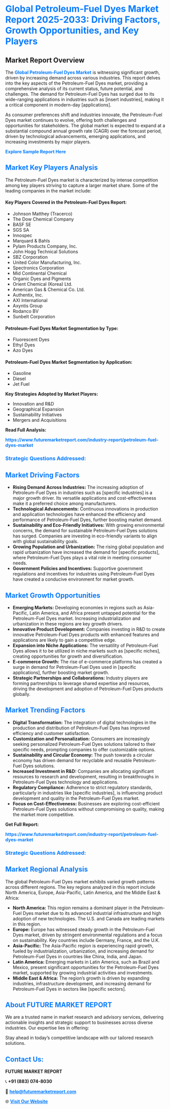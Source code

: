 <h1 style="color: #007BFF;">Global Petroleum-Fuel Dyes Market Report 2025-2033: Driving Factors, Growth Opportunities, and Key Players</h1>

<section id="overview">
<h2>Market Report Overview</h2>
<p>The <a href="https://www.futuremarketreport.com/industry-report/petroleum-fuel-dyes-market" style="color: #007BFF; text-decoration: none;"><strong>Global Petroleum-Fuel Dyes Market</strong></a> is witnessing significant growth, driven by increasing demand across various industries. This report delves into the key aspects of the Petroleum-Fuel Dyes market, providing a comprehensive analysis of its current status, future potential, and challenges. The demand for Petroleum-Fuel Dyes has surged due to its wide-ranging applications in industries such as [insert industries], making it a critical component in modern-day [applications].</p>
<p>As consumer preferences shift and industries innovate, the Petroleum-Fuel Dyes market continues to evolve, offering both challenges and opportunities for stakeholders. The global market is expected to expand at a substantial compound annual growth rate (CAGR) over the forecast period, driven by technological advancements, emerging applications, and increasing investments by major players.</p>
</section>

<section id="overview">
<p><a href="https://www.futuremarketreport.com/request-sample/reportId=102521" style="color: #007BFF; text-decoration: none;"><strong>Explore Sample Report Here</strong></a></p>
</section>

<section id="key-players">
<h2 style="color: #007BFF;">Market Key Players Analysis</h2>
<p>The Petroleum-Fuel Dyes market is characterized by intense competition among key players striving to capture a larger market share. Some of the leading companies in the market include:</p>
<h4>Key Players Covered in the Petroleum-Fuel Dyes Report:</h4>
<ul><li>Johnson Matthey (Tracerco)</li><li>The Dow Chemical Company</li><li>BASF SE</li><li>SGS SA</li><li>Innospec</li><li>Marquard &amp; Bahls</li><li>Pylam Products Company, Inc.</li><li>John Hogg Technical Solutions</li><li>SBZ Corporation</li><li>United Color Manufacturing, Inc.</li><li>Spectronics Corporation</li><li>Mid Continental Chemical</li><li>Organic Dyes and Pigments</li><li>Orient Chemical (Korea) Ltd.</li><li>American Gas &amp; Chemical Co. Ltd.</li><li>Authentix, Inc.</li><li>AXI International</li><li>Axyntis Group</li><li>Rodanco BV</li><li>Sunbelt Corporation</li></ul>
<h4>Petroleum-Fuel Dyes Market Segmentation by Type:</h4>
<ul><li>Fluorescent Dyes</li><li>Ethyl Dyes</li><li>Azo Dyes</li></ul>

<h4>Petroleum-Fuel Dyes Market Segmentation by Application:</h4>
<ul><li>Gasoline</li><li>Diesel</li><li>Jet Fuel</li></ul>
<p><strong>Key Strategies Adopted by Market Players:</strong></p>
<ul>
<li>Innovation and R&D</li>
<li>Geographical Expansion</li>
<li>Sustainability Initiatives</li>
<li>Mergers and Acquisitions</li>
</ul>
</section>

<section>
<p><strong>Read Full Analysis: </strong></p><a href="https://www.futuremarketreport.com/industry-report/petroleum-fuel-dyes-market" style="color: #007BFF; text-decoration: none;"><strong>https://www.futuremarketreport.com/industry-report/petroleum-fuel-dyes-market</strong></a>
<h3 style="color: #007BFF;">Strategic Questions Addressed:</h3>
</section>

<section id="driving-factors">
<h2 style="color: #007BFF;">Market Driving Factors</h2>
<ul>
<li><strong>Rising Demand Across Industries:</strong> The increasing adoption of Petroleum-Fuel Dyes in industries such as [specific industries] is a major growth driver. Its versatile applications and cost-effectiveness make it a preferred choice among manufacturers.</li>
<li><strong>Technological Advancements:</strong> Continuous innovations in production and application technologies have enhanced the efficiency and performance of Petroleum-Fuel Dyes, further boosting market demand.</li>
<li><strong>Sustainability and Eco-Friendly Initiatives:</strong> With growing environmental concerns, the demand for sustainable Petroleum-Fuel Dyes solutions has surged. Companies are investing in eco-friendly variants to align with global sustainability goals.</li>
<li><strong>Growing Population and Urbanization:</strong> The rising global population and rapid urbanization have increased the demand for [specific products], where Petroleum-Fuel Dyes plays a vital role in meeting consumer needs.</li>
<li><strong>Government Policies and Incentives:</strong> Supportive government regulations and incentives for industries using Petroleum-Fuel Dyes have created a conducive environment for market growth.</li>
</ul>
</section>

<section id="growth-opportunities">
<h2 style="color: #007BFF;">Market Growth Opportunities</h2>
<ul>
<li><strong>Emerging Markets:</strong> Developing economies in regions such as Asia-Pacific, Latin America, and Africa present untapped potential for the Petroleum-Fuel Dyes market. Increasing industrialization and urbanization in these regions are key growth drivers.</li>
<li><strong>Innovative Product Development:</strong> Companies investing in R&D to create innovative Petroleum-Fuel Dyes products with enhanced features and applications are likely to gain a competitive edge.</li>
<li><strong>Expansion into Niche Applications:</strong> The versatility of Petroleum-Fuel Dyes allows it to be utilized in niche markets such as [specific niches], creating opportunities for growth and diversification.</li>
<li><strong>E-commerce Growth:</strong> The rise of e-commerce platforms has created a surge in demand for Petroleum-Fuel Dyes used in [specific applications], further boosting market growth.</li>
<li><strong>Strategic Partnerships and Collaborations:</strong> Industry players are forming partnerships to leverage shared expertise and resources, driving the development and adoption of Petroleum-Fuel Dyes products globally.</li>
</ul>
</section>

<section id="trending-factors">
<h2 style="color: #007BFF;">Market Trending Factors</h2>
<ul>
<li><strong>Digital Transformation:</strong> The integration of digital technologies in the production and distribution of Petroleum-Fuel Dyes has improved efficiency and customer satisfaction.</li>
<li><strong>Customization and Personalization:</strong> Consumers are increasingly seeking personalized Petroleum-Fuel Dyes solutions tailored to their specific needs, prompting companies to offer customizable options.</li>
<li><strong>Sustainability and Circular Economy:</strong> The push towards a circular economy has driven demand for recyclable and reusable Petroleum-Fuel Dyes solutions.</li>
<li><strong>Increased Investment in R&D:</strong> Companies are allocating significant resources to research and development, resulting in breakthroughs in Petroleum-Fuel Dyes technology and applications.</li>
<li><strong>Regulatory Compliance:</strong> Adherence to strict regulatory standards, particularly in industries like [specific industries], is influencing product development and quality in the Petroleum-Fuel Dyes market.</li>
<li><strong>Focus on Cost-Effectiveness:</strong> Businesses are exploring cost-efficient Petroleum-Fuel Dyes solutions without compromising on quality, making the market more competitive.</li>
</ul>
</section>

<section>
<p><strong>Get Full Report: </strong></p><a href="https://www.futuremarketreport.com/industry-report/petroleum-fuel-dyes-market" style="color: #007BFF; text-decoration: none;"><strong>https://www.futuremarketreport.com/industry-report/petroleum-fuel-dyes-market</strong></a>
<h3 style="color: #007BFF;">Strategic Questions Addressed:</h3>
</section>


<section id="regional-analysis">
<h2 style="color: #007BFF;">Market Regional Analysis</h2>
<p>The global Petroleum-Fuel Dyes market exhibits varied growth patterns across different regions. The key regions analyzed in this report include North America, Europe, Asia-Pacific, Latin America, and the Middle East & Africa:</p>
<ul>
<li><strong>North America:</strong> This region remains a dominant player in the Petroleum-Fuel Dyes market due to its advanced industrial infrastructure and high adoption of new technologies. The U.S. and Canada are leading markets in this region.</li>
<li><strong>Europe:</strong> Europe has witnessed steady growth in the Petroleum-Fuel Dyes market, driven by stringent environmental regulations and a focus on sustainability. Key countries include Germany, France, and the U.K.</li>
<li><strong>Asia-Pacific:</strong> The Asia-Pacific region is experiencing rapid growth, fueled by industrialization, urbanization, and increasing demand for Petroleum-Fuel Dyes in countries like China, India, and Japan.</li>
<li><strong>Latin America:</strong> Emerging markets in Latin America, such as Brazil and Mexico, present significant opportunities for the Petroleum-Fuel Dyes market, supported by growing industrial activities and investments.</li>
<li><strong>Middle East & Africa:</strong> The region’s growth is driven by expanding industries, infrastructure development, and increasing demand for Petroleum-Fuel Dyes in sectors like [specific sectors].</li>
</ul>
</section>

<footer>
<h2 style="color: #007BFF;">About FUTURE MARKET REPORT</h2>
<p>We are a trusted name in market research and advisory services, delivering actionable insights and strategic support to businesses across diverse industries. Our expertise lies in offering:</p>

<p>Stay ahead in today’s competitive landscape with our tailored research solutions.</p>

<h2 style="color: #007BFF;">Contact Us:</h2>
<p><strong>FUTURE MARKET REPORT</strong></p>
<p>📞 <strong>+91 (883) 074-8030</strong></p>
<p>📧 <strong><a href="mailto:help@futuremarketreport.com" style="color: #007BFF;">help@futuremarketreport.com</a></strong></p>
<p>🌐 <strong><a href="https://www.futuremarketreport.com/" style="color: #007BFF;">Visit Our Website</a></strong></p>
</footer>